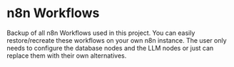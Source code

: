 # n8n Workflows

Backup of all n8n Workflows used in this project. You can easily restore/recreate these workflows on your own n8n instance. The user only needs to configure the database nodes and the LLM nodes or just can replace them with their own alternatives.